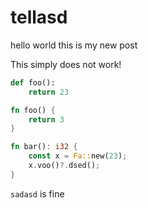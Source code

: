 # tellasd

hello world this is my new post

This simply does not work!

```py
def foo():
    return 23
```

```rust
fn foo() {
    return 3
}

fn bar(): i32 {
    const x = Fa::new(23);
    x.voo()?.dsed();
}
```

`sadasd` is fine
